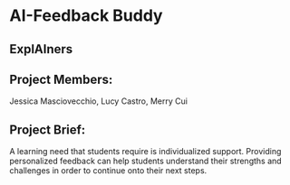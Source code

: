 # AI-Feedback Buddy 
## ExplAIners
## Project Members:  
Jessica Masciovecchio, Lucy Castro, Merry Cui
## Project Brief:
<p> A learning need that students require is individualized support. Providing personalized feedback can help students understand their strengths and challenges in order to continue onto their next steps. </p>
